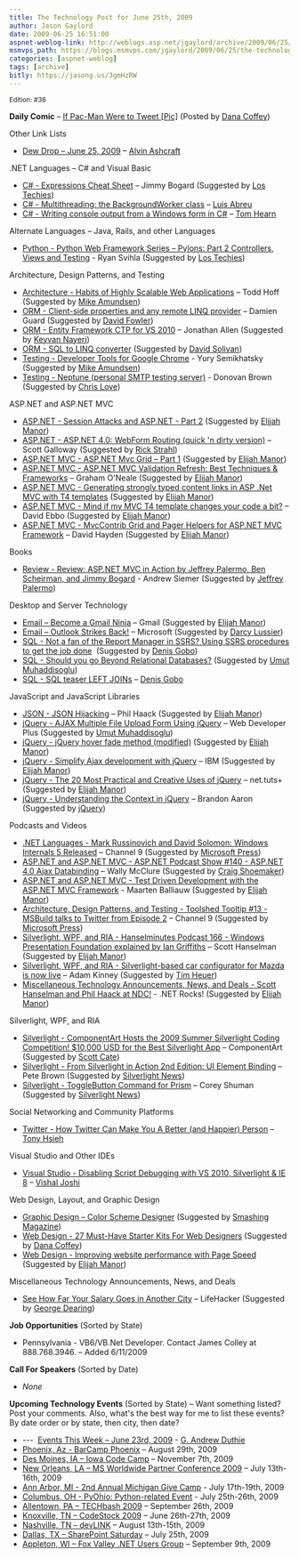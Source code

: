 ```yaml
---
title: The Technology Post for June 25th, 2009
author: Jason Gaylord
date: 2009-06-25 16:51:00
aspnet-weblog-link: http://weblogs.asp.net/jgaylord/archive/2009/06/25/the-technology-post-for-june-25th-2009.aspx
msmvps_path: https://blogs.msmvps.com/jgaylord/2009/06/25/the-technology-post-for-june-25th-2009/
categories: [aspnet-weblog]
tags: [archive]
bitly: https://jasong.us/3gmHzRW
---
```


<small>Edition: #36</small>

**Daily Comic** – [If Pac-Man Were to Tweet \[Pic\]](http://mashable.com/2009/06/23/pacman-on-twitter/) (Posted by [Dana Coffey](http://twitter.com/crazeegeekchick))

Other Link Lists

- [Dew Drop – June 25, 2009](http://www.alvinashcraft.com/2009/06/25/dew-drop-june-25-2009/) – [Alvin Ashcraft](http://twitter.com/alvinashcraft)

.NET Languages – C# and Visual Basic

- [C# - Expressions Cheat Sheet](http://www.lostechies.com/blogs/jimmy_bogard/archive/2009/06/24/expressions-cheat-sheet.aspx) – Jimmy Bogard (Suggested by [Los Techies](http://twitter.com/lostechies))
- [C# - Multithreading: the BackgroundWorker class](http://msmvps.com/blogs/luisabreu/archive/2009/06/25/multithreading-the-backgroundworker-class.aspx) – [Luis Abreu](http://twitter.com/luisabreu)
- [C# - Writing console output from a Windows form in C#](http://nerdyhearn.com/blog/157) – [Tom Hearn](http://twitter.com/nerdyhearn)

Alternate Languages – Java, Rails, and other Languages

- [Python - Python Web Framework Series – Pylons: Part 2 Controllers, Views and Testing](http://www.lostechies.com/blogs/rssvihla/archive/2009/06/24/python-web-framework-series-pylons-part-2-controllers-and-views.aspx) - Ryan Svihla (Suggested by [Los Techies](http://twitter.com/lostechies))

Architecture, Design Patterns, and Testing

- [Architecture - Habits of Highly Scalable Web Applications](http://highscalability.com/habits-highly-scalable-web-applications) – Todd Hoff (Suggested by [Mike Amundsen](http://twitter.com/mamund))
- [ORM - Client-side properties and any remote LINQ provider](http://damieng.com/blog/2009/06/24/client-side-properties-and-any-remote-linq-provider) – Damien Guard (Suggested by [David Fowler](http://twitter.com/davidfowl))
- [ORM - Entity Framework CTP for VS 2010](http://www.infoq.com/news/2009/06/EF-CTP-1) – Jonathan Allen (Suggested by [Keyvan Nayeri](http://twitter.com/keyvan))
- [ORM - SQL to LINQ converter](http://www.sqltolinq.com/) (Suggested by [David Solivan](http://twitter.com/mrbeaudreaux))
- [Testing - Developer Tools for Google Chrome](http://blog.chromium.org/2009/06/developer-tools-for-google-chrome.html) - Yury Semikhatsky (Suggested by [Mike Amundsen](http://twitter.com/mamund))
- [Testing - Neptune (personal SMTP testing server)](http://www.donovanbrown.com/post/2008/10/20/Neptune.aspx) - Donovan Brown (Suggested by [Chris Love](http://twitter.com/ChrisLove))

ASP.NET and ASP.NET MVC

- [ASP.NET - Session Attacks and ASP.NET - Part 2](https://blogs.sans.org/appsecstreetfighter/2009/06/24/session-attacks-and-aspnet-part-2/) (Suggested by [Elijah Manor](http://twitter.com/elijahmanor))
- [ASP.NET - ASP.NET 4.0: WebForm Routing (quick 'n dirty version)](http://mostlylucid.net/archive/2009/01/25/asp.net-4.0-webform-routing-quick-rsquon-dirty-version.aspx) – Scott Galloway (Suggested by [Rick Strahl](http://twitter.com/RickStrahl))
- [ASP.NET MVC - ASP.NET Mvc Grid – Part 1](http://xlib.wordpress.com/2009/06/25/asp-net-mvc-grid-part-1/) (Suggested by [Elijah Manor](http://twitter.com/elijahmanor))
- [ASP.NET MVC - ASP.NET MVC Validation Refresh: Best Techniques & Frameworks](http://goneale.com/2009/06/25/aspnet-mvc-validation-refresh-best-techniques-frameworks/) – Graham O'Neale (Suggested by [Elijah Manor](http://twitter.com/elijahmanor))
- [ASP.NET MVC - Generating strongly typed content links in ASP .Net MVC with T4 templates](http://www.jacopretorius.net/2009/06/generating-strongly-typed-content-links.html) (Suggested by [Elijah Manor](http://twitter.com/elijahmanor))
- [ASP.NET MVC - Mind if my MVC T4 template changes your code a bit?](http://blogs.msdn.com/davidebb/archive/2009/06/24/mind-if-my-mvc-t4-template-changes-your-code-a-bit.aspx) – David Ebbo (Suggested by [Elijah Manor](http://twitter.com/elijahmanor))
- [ASP.NET MVC - MvcContrib Grid and Pager Helpers for ASP.NET MVC Framework](http://davidhayden.com/blog/dave/archive/2009/06/25/MvcContribGridPagerHelpers.aspx) – David Hayden (Suggested by [Elijah Manor](http://twitter.com/elijahmanor))

Books

- [Review - Review: ASP.NET MVC in Action by Jeffrey Palermo, Ben Scheirman, and Jimmy Bogard](http://blog.andrewsiemer.com/archive/2009/06/23/review-asp.net-mvc-in-action-by-jeffrey-palermo-ben-scheirman.aspx) - Andrew Siemer (Suggested by [Jeffrey Palermo](http://twitter.com/jeffreypalermo))

Desktop and Server Technology

- [Email – Become a Gmail Ninja](http://www.google.com/mail/help/tips.html) – Gmail (Suggested by [Elijah Manor](http://twitter.com/elijahmanor))
- [Email – Outlook Strikes Back!](http://blogs.msdn.com/outlook/archive/2009/06/24/the-power-of-word-in-outlook.aspx) – Microsoft (Suggested by [Darcy Lussier](http://twitter.com/Darcy_Lussier))
- [SQL - Not a fan of the Report Manager in SSRS? Using SSRS procedures to get the job done](http://blogs.lessthandot.com/index.php/DataMgmt/DataDesign/not-a-fan-of-the-report-manager-in-ssrs-)  (Suggested by [Denis Gobo](http://twitter.com/DenisGobo))
- [SQL - Should you go Beyond Relational Databases?](http://thinkvitamin.com/dev/should-you-go-beyond-relational-databases/) (Suggested by [Umut Muhaddisoglu](http://twitter.com/umutm))
- [SQL - SQL teaser LEFT JOINs](http://forum.lessthandot.com/#p32296) – [Denis Gobo](http://twitter.com/DenisGobo)

JavaScript and JavaScript Libraries

- [JSON - JSON Hijacking](http://haacked.com/archive/2009/06/25/json-hijacking.aspx) – Phil Haack (Suggested by [Elijah Manor](http://twitter.com/elijahmanor))
- [jQuery - AJAX Multiple File Upload Form Using jQuery](http://webdeveloperplus.com/jquery/ajax-multiple-file-upload-form-using-jquery/) – Web Developer Plus (Suggested by [Umut Muhaddisoglu](http://twitter.com/umutm))
- [jQuery - jQuery hover fade method (modified)](http://greg-j.com/static-content/hover-fade-redux.html) (Suggested by [Elijah Manor](http://twitter.com/elijahmanor))
- [jQuery - Simplify Ajax development with jQuery](http://www.ibm.com/developerworks/library/x-ajaxjquery.html) – IBM (Suggested by [Elijah Manor](http://twitter.com/elijahmanor))
- [jQuery - The 20 Most Practical and Creative Uses of jQuery](http://net.tutsplus.com/articles/web-roundups/the-20-most-practical-and-creative-uses-of-jquery/) – net.tuts+ (Suggested by [Elijah Manor](http://twitter.com/elijahmanor))
- [jQuery - Understanding the Context in jQuery](http://brandonaaron.net/blog/2009/06/24/understanding-the-context-in-jquery) – Brandon Aaron (Suggested by [jQuery](http://twitter.com/jquery))

Podcasts and Videos

- [.NET Languages - Mark Russinovich and David Solomon: Windows Internals 5 Released](http://channel9.msdn.com/posts/Charles/Mark-Russinovich-and-David-Solomon-Windows-Internals-5-Released/) – Channel 9 (Suggested by [Microsoft Press](http://twitter.com/MicrosoftPress))
- [ASP.NET and ASP.NET MVC - ASP.NET Podcast Show #140 - ASP.NET 4.0 Ajax Databinding](http://morewally.com/cs/blogs/wallym/archive/2009/04/29/asp-net-podcast-show-140-asp-net-4-0-ajax-databinding.aspx) – Wally McClure (Suggested by [Craig Shoemaker](http://twitter.com/craigshoemaker))
- [ASP.NET and ASP.NET MVC - Test Driven Development with the ASP.NET MVC Framework](http://www.microsoft.com/belux/msdn/nl/chopsticks/default.aspx?id=555) - Maarten Balliauw (Suggested by [Elijah Manor](http://twitter.com/elijahmanor))
- [Architecture, Design Patterns, and Testing - Toolshed Tooltip #13 - MSBuild talks to Twitter from Episode 2](http://channel9.msdn.com/shows/toolshed/Toolshed-Tooltip-13-MSBuild-talks-to-Twitter-from-Episode-2/) – Channel 9 (Suggested by [Microsoft Press](http://twitter.com/MicrosoftPress))
- [Silverlight, WPF, and RIA - Hanselminutes Podcast 166 - Windows Presentation Foundation explained by Ian Griffiths](http://www.hanselman.com/blog/HanselminutesPodcast166WindowsPresentationFoundationExplainedByIanGriffiths.aspx) – Scott Hanselman (Suggested by [Elijah Manor](http://twitter.com/elijahmanor))
- [Silverlight, WPF, and RIA - Silverlight-based car configurator for Mazda is now live](http://channel9.msdn.com/posts/ContinuumNews/Silverlight-based-car-configurator-for-Mazda-is-now-live/) – Adam Kinney (Suggested by [Tim Heuer](http://twitter.com/timheuer))
- [Miscellaneous Technology Announcements, News, and Deals - Scott Hanselman and Phil Haack at NDC!](http://www.dotnetrocks.com/default.aspx?showNum=458) - .NET Rocks! (Suggested by [Elijah Manor](http://twitter.com/elijahmanor))

Silverlight, WPF, and RIA

- [Silverlight - ComponentArt Hosts the 2009 Summer Silverlight Coding Competition! $10,000 USD for the Best Silverlight App](http://www.componentart.com/community/competition2009/) – ComponentArt (Suggested by [Scott Cate](http://twitter.com/scottcate))
- [Silverlight - From Silverlight in Action 2nd Edition: UI Element Binding](http://community.irritatedvowel.com/blogs/pete_browns_blog/archive/2009/06/24/From-Silverlight-in-Action-2nd-Edition_3A00_-UI-Element-Binding.aspx) – Pete Brown (Suggested by [Silverlight News](http://twitter.com/SilverlightNews))
- [Silverlight - ToggleButton Command for Prism](http://www.85turns.com/2009/06/24/togglebutton-command-for-prism/) – Corey Shuman (Suggested by [Silverlight News](http://twitter.com/SilverlightNews))

Social Networking and Community Platforms

- [Twitter - How Twitter Can Make You A Better (and Happier) Person](http://blogs.zappos.com/blogs/ceo-and-coo-blog/2009/01/25/how-twitter-can-make-you-a-better-and-happier-person) – [Tony Hsieh](http://twitter.com/zappos)

Visual Studio and Other IDEs

- [Visual Studio - Disabling Script Debugging with VS 2010, Silverlight & IE 8](http://vishaljoshi.blogspot.com/2009/06/disabling-script-debugging-with-vs-2010.html) – [Vishal Joshi](http://twitter.com/VishalRJoshi)

Web Design, Layout, and Graphic Design

- [Graphic Design – Color Scheme Designer](http://colorschemedesigner.com/) (Suggested by [Smashing Magazine](http://twitter.com/smashingmag))
- [Web Design - 27 Must-Have Starter Kits For Web Designers](https://jasong.us/3f8f5KA) (Suggested by [Dana Coffey](http://twitter.com/crazeegeekchick))
- [Web Design - Improving website performance with Page Speed](http://code.google.com/speed/articles/identifying-page-speed-problems.html) (Suggested by [Elijah Manor](http://twitter.com/elijahmanor))

Miscellaneous Technology Announcements, News, and Deals

- [See How Far Your Salary Goes in Another City](http://lifehacker.com/5302400/see-how-far-your-salary-goes-in-another-city) – LifeHacker (Suggested by [George Dearing](http://twitter.com/GeorgeDearing))

**Job Opportunities** (Sorted by State)

- Pennsylvania - VB6/VB.Net Developer. Contact James Colley at 888.768.3946. – Added 6/11/2009

**Call For Speakers** (Sorted by Date)

- _None_

**Upcoming Technology Events** (Sorted by State) – Want something listed? Post your comments. Also, what's the best way for me to list these events? By date order or by state, then city, then date?

- \---  [Events This Week – June 23rd, 2009](http://blogs.msdn.com/gduthie/archive/2009/06/23/events-this-week-june-23rd-2009.aspx) - [G. Andrew Duthie](http://twitter.com/devhammer)
- [Phoenix, Az - BarCamp Phoenix](http://barcamp.org/BarCampPhoenix) – August 29th, 2009
- [Des Moines, IA – Iowa Code Camp](http://iowacodecamp.com/default.aspx) – November 7th, 2009
- [New Orleans, LA – MS Worldwide Partner Conference 2009](http://www.digitalwpc.com/) – July 13th-16th, 2009
- [Ann Arbor, MI - 2nd Annual Michigan Give Camp](http://michigangivecamp.eventbrite.com/) - July 17th-19th, 2009
- [Columbus, OH - PyOhio: Python-related Event](http://www.developerfusion.com/event/13421/pyohio/) - July 25th-26th, 2009
- [Allentown, PA – TECHbash 2009](http://techbash.com/) – September 26th, 2009
- [Knoxville, TN – CodeStock 2009](http://www.codestock.org/) – June 26th-27th, 2009
- [Nashville, TN – devLINK](http://devlink.net/) – August 13th-15th, 2009
- [Dallas, TX – SharePoint Saturday](http://www.sharepointsaturday.org/dallas) – July 25th, 2009
- [Appleton, WI – Fox Valley .NET Users Group](http://fvnug.org/dnn/Home/tabid/36/ctl/Details/Mid/377/ItemID/8/Default.aspx?selecteddate=9/9/2009) – September 9th, 2009